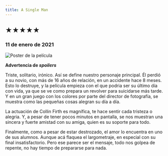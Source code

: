 ```yaml
---
title: A Single Man
---
```


## &starf;&starf;&starf;&starf;&starf;

### 11 de enero de 2021

![](../img/a_single_man.webp "Poster de la película")

**Advertencia de *spoilers***

Triste, solitario, irónico. Así se define nuestro personaje principal.
Él perdió a su novio, con más de 16 años de relación, en un accidente hace 8 meses.
Esto lo destruye, y la película empieza con el que podria ser su último día con vida, ya que se ve como prepara un revolver para suicidarse más tarde.
Y en un gran juego con los colores por parte del director de fotografía, se muestra como las pequeñas cosas alegran su día a día.

La actuación de Collin Firth es magnífica, te hace sentir cada tristeza o alegria.
Y, a pesar de tener pocos minutos en pantalla, se nos muestran una sincera y fuerte amistad con su amiga, quien es su soporte para todo.

Finalmente, como a pesar de estar destrozado, el amor lo encuentra en uno de sus alumnos.
Aunque acá flaquea el largometraje, en especial con su final insatisfactorio.
Pero ese parece ser el mensaje, todo nos golpea de repente, no hay tiempo de prepararse para nada.
